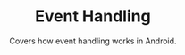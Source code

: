 ---
layout: guide
title: Event Handling
subtitle: Covers how event handling works in Android.
thumbnail: /assets/images/guides/3.EventHandling.png
link: guides/event_handling.html	
slides_url: https://docs.google.com/presentation/d/e/2PACX-1vTr1-PWVR-K4Fbj03pD9p9UhyWO8F1PfJNOPaAWbaZPEOVSbZ4QpQ20t_xtJJJSBC69tg-R78vrfClL/embed
download_url: https://docs.google.com/presentation/d/1OXvNaeJH6xlE29o7TMsgKKW6a60H7zemITyQpXrRjRI/export/pptx

additional_links:
  - name: Guide
    url: https://docs.google.com/document/d/e/2PACX-1vR2VJNU2pPvybOxJK-BzuQ176Dn3y5ud5jYE_UdbNF_MWUcXEmpEpDJITblCawvTTCEh0XHZsW8cray/pub
---